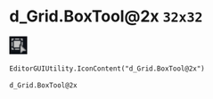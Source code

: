 # d_Grid.BoxTool@2x `32x32`
<img src="/img/d_Grid.BoxTool.png" width=32 height=32>

``` CSharp
EditorGUIUtility.IconContent("d_Grid.BoxTool@2x")
```
```
d_Grid.BoxTool@2x
```

